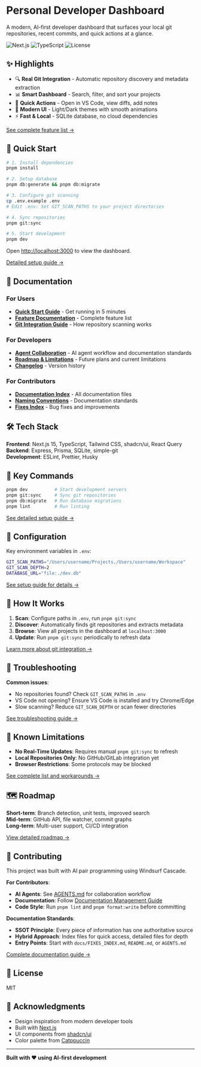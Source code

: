 # Personal Developer Dashboard

A modern, AI-first developer dashboard that surfaces your local git repositories, recent commits, and quick actions at a glance.

![Next.js](https://img.shields.io/badge/Next.js-15-black)
![TypeScript](https://img.shields.io/badge/TypeScript-5-blue)
![License](https://img.shields.io/badge/license-MIT-green)

## ✨ Highlights

- 🔍 **Real Git Integration** - Automatic repository discovery and metadata extraction
- 📊 **Smart Dashboard** - Search, filter, and sort your projects
- 🎯 **Quick Actions** - Open in VS Code, view diffs, add notes
- 🎨 **Modern UI** - Light/Dark themes with smooth animations
- ⚡ **Fast & Local** - SQLite database, no cloud dependencies

[See complete feature list →](docs/FUNCTIONAL_SPEC.md)

## 🚀 Quick Start

```bash
# 1. Install dependencies
pnpm install

# 2. Setup database
pnpm db:generate && pnpm db:migrate

# 3. Configure git scanning
cp .env.example .env
# Edit .env: Set GIT_SCAN_PATHS to your project directories

# 4. Sync repositories
pnpm git:sync

# 5. Start development
pnpm dev
```

Open <http://localhost:3000> to view the dashboard.

[Detailed setup guide →](docs/QUICKSTART.md)

## 📖 Documentation

### For Users

- **[Quick Start Guide](docs/QUICKSTART.md)** - Get running in 5 minutes
- **[Feature Documentation](docs/FUNCTIONAL_SPEC.md)** - Complete feature list
- **[Git Integration Guide](docs/GIT_INTEGRATION.md)** - How repository scanning works

### For Developers

- **[Agent Collaboration](AGENTS.md)** - AI agent workflow and documentation standards
- **[Roadmap & Limitations](docs/ROADMAP.md)** - Future plans and current limitations
- **[Changelog](CHANGELOG.md)** - Version history

### For Contributors

- **[Documentation Index](docs/README.md)** - All documentation files
- **[Naming Conventions](docs/NAMING_CONVENTIONS.md)** - Documentation standards
- **[Fixes Index](docs/FIXES_INDEX.md)** - Bug fixes and improvements

## 🛠️ Tech Stack

**Frontend**: Next.js 15, TypeScript, Tailwind CSS, shadcn/ui, React Query  
**Backend**: Express, Prisma, SQLite, simple-git  
**Development**: ESLint, Prettier, Husky

## 📝 Key Commands

```bash
pnpm dev          # Start development servers
pnpm git:sync     # Sync git repositories
pnpm db:migrate   # Run database migrations
pnpm lint         # Run linting
```

[See detailed setup guide →](docs/QUICKSTART.md)

## 🔧 Configuration

Key environment variables in `.env`:

```bash
GIT_SCAN_PATHS="/Users/username/Projects,/Users/username/Workspace"
GIT_SCAN_DEPTH=2
DATABASE_URL="file:./dev.db"
```

[See setup guide for details →](docs/QUICKSTART.md)

## 🔄 How It Works

1. **Scan**: Configure paths in `.env`, run `pnpm git:sync`
2. **Discover**: Automatically finds git repositories and extracts metadata
3. **Browse**: View all projects in the dashboard at `localhost:3000`
4. **Update**: Run `pnpm git:sync` periodically to refresh data

[Learn more about git integration →](docs/GIT_INTEGRATION.md)

## 🐛 Troubleshooting

**Common issues**:

- No repositories found? Check `GIT_SCAN_PATHS` in `.env`
- VS Code not opening? Ensure VS Code is installed and try Chrome/Edge
- Slow scanning? Reduce `GIT_SCAN_DEPTH` or scan fewer directories

[See troubleshooting guide →](docs/QUICKSTART.md#troubleshooting)

## 🚧 Known Limitations

- **No Real-Time Updates**: Requires manual `pnpm git:sync` to refresh
- **Local Repositories Only**: No GitHub/GitLab integration yet
- **Browser Restrictions**: Some protocols may be blocked

[See complete list and workarounds →](docs/ROADMAP.md#known-limitations)

## 🗺️ Roadmap

**Short-term**: Branch detection, unit tests, improved search  
**Mid-term**: GitHub API, file watcher, commit graphs  
**Long-term**: Multi-user support, CI/CD integration

[View detailed roadmap →](docs/ROADMAP.md)

## 🤝 Contributing

This project was built with AI pair programming using Windsurf Cascade.

**For Contributors**:

- **AI Agents**: See [AGENTS.md](AGENTS.md) for collaboration workflow
- **Documentation**: Follow [Documentation Management Guide](docs/DOCUMENTATION_MANAGEMENT.md)
- **Code Style**: Run `pnpm lint` and `pnpm format:write` before committing

**Documentation Standards**:

- **SSOT Principle**: Every piece of information has one authoritative source
- **Hybrid Approach**: Index files for quick access, detailed files for depth
- **Entry Points**: Start with `docs/FIXES_INDEX.md`, `README.md`, or `AGENTS.md`

[Complete documentation guide →](docs/DOCUMENTATION_MANAGEMENT.md)

## 📄 License

MIT

## 🙏 Acknowledgments

- Design inspiration from modern developer tools
- Built with [Next.js](https://nextjs.org/)
- UI components from [shadcn/ui](https://ui.shadcn.com/)
- Color palette from [Catppuccin](https://github.com/catppuccin)

---

**Built with ❤️ using AI-first development**
